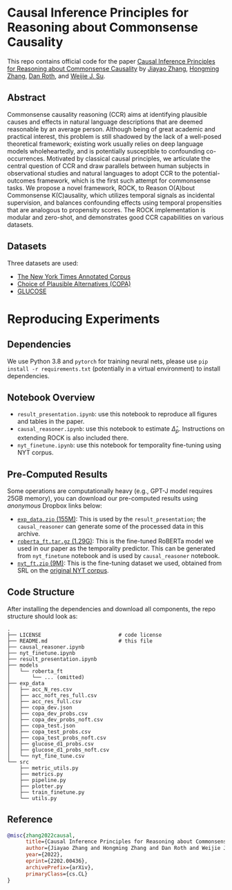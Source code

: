 # Causal Inference Principles for Reasoning about Commonsense Causality


This repo contains official code for the paper [Causal Inference Principles for Reasoning about Commonsense Causality](https://arxiv.org/abs/2202.00436) by [Jiayao Zhang](https://www.jiayao-zhang.com), [Hongming Zhang](https://panda0881.github.io/Hongming_Homepage/), [Dan Roth](https://www.cis.upenn.edu/~danroth/), and [Weijie J. Su](https://statistics.wharton.upenn.edu/profile/suw/).



## Abstract

Commonsense causality reasoning (CCR) aims at identifying plausible causes and effects in natural language descriptions that are deemed reasonable by an average person. Although being of great academic and practical interest, this problem is still shadowed by the lack of a well-posed theoretical framework; existing work usually relies on deep language models wholeheartedly, and is potentially susceptible to confounding co-occurrences. Motivated by classical causal principles, we articulate the central question of CCR and draw parallels between human subjects in observational studies and natural languages to adopt CCR to the potential-outcomes framework, which is the first such attempt for commonsense tasks. We propose a novel framework, ROCK, to Reason O(A)bout Commonsense K(C)ausality, which utilizes temporal signals as incidental supervision, and balances confounding effects using temporal propensities that are analogous to propensity scores. The ROCK implementation is modular and zero-shot, and demonstrates good CCR capabilities on various datasets.

## Datasets

Three datasets are used:
- [The New York Times Annotated Corpus](https://catalog.ldc.upenn.edu/LDC2008T19)
- [Choice of Plausible Alternatives (COPA)](https://people.ict.usc.edu/~gordon/copa.html)
- [GLUCOSE](https://github.com/TevenLeScao/glucose)

# Reproducing Experiments
## Dependencies
 
 We use Python 3.8 and ``pytorch`` for training neural nets, please use 
 ``pip install -r requirements.txt`` (potentially in
 a virtual environment) to install dependencies.

## Notebook Overview

  - `result_presentation.ipynb`: use this notebook to reproduce all figures and tables in the paper.
  - `causal_reasoner.ipynb`: use this notebook to estimate $\hat{\Delta}_p$. Instructions on extending ROCK is also included there.
  - `nyt_finetune.ipynb`: use this notebook for temporality fine-tuning using NYT corpus.

## Pre-Computed Results
  Some operations are computationally heavy (e.g., GPT-J model requires 25GB memory),
  you can download our pre-computed results using *anonymous* Dropbox links below:
  - [`exp_data.zip` (155M)](https://www.dropbox.com/s/9egrzn1ny3oq2qa/roberta_ft.tar.gz?dl=1): This is used by the `result_presentation`; the `causal_reasoner` can generate some of the processed data in this archive.
  - [`roberta_ft.tar.gz` (1.29G)](https://www.dropbox.com/s/9egrzn1ny3oq2qa/roberta_ft.tar.gz?dl=1): This is the fine-tuned RoBERTa model we used in our paper as the temporality predictor. This can be generated from `nyt_finetune` notebook and is used by `causal_reasoner` notebook.
  - [`nyt_ft.zip` (9M)](https://www.dropbox.com/s/1kigmy4wj41vw14/nyt_ft.zip?dl=0): This is the fine-tuning dataset we used, obtained from SRL on the [original NYT corpus](https://catalog.ldc.upenn.edu/LDC2008T19).
## Code Structure
  
  After installing the dependencies and download all components, the repo structure should look as:

```
.
├── LICENSE                         # code license
├── README.md                       # this file
├── causal_reasoner.ipynb
├── nyt_finetune.ipynb
├── result_presentation.ipynb
├── models
│   └── roberta_ft
│       └── ... (omitted)
├── exp_data
│   ├── acc_N_res.csv
│   ├── acc_noft_res_full.csv
│   ├── acc_res_full.csv
│   ├── copa_dev.json
│   ├── copa_dev_probs.csv
│   ├── copa_dev_probs_noft.csv
│   ├── copa_test.json
│   ├── copa_test_probs.csv
│   ├── copa_test_probs_noft.csv
│   ├── glucose_d1_probs.csv
│   ├── glucose_d1_probs_noft.csv
│   └── nyt_fine_tune.csv
└── src
    ├── metric_utils.py
    ├── metrics.py
    ├── pipeline.py
    ├── plotter.py
    ├── train_finetune.py
    └── utils.py
```

## Reference

```bib
@misc{zhang2022causal,
      title={Causal Inference Principles for Reasoning about Commonsense Causality}, 
      author={Jiayao Zhang and Hongming Zhang and Dan Roth and Weijie J. Su},
      year={2022},
      eprint={2202.00436},
      archivePrefix={arXiv},
      primaryClass={cs.CL}
}
```

